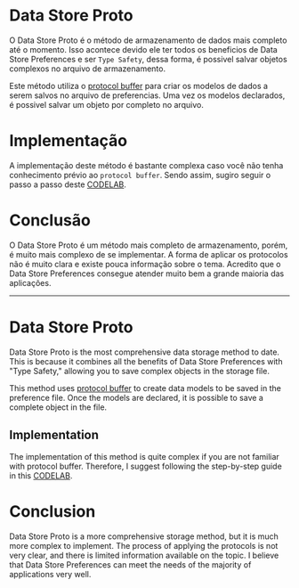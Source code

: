 # Data Store Proto

O Data Store Proto é o método de armazenamento de dados mais completo até o momento. Isso acontece devido ele ter todos os beneficios de Data Store Preferences e ser `Type Safety`, dessa forma, é possivel salvar objetos complexos no arquivo de armazenamento.

Este método utiliza o [protocol buffer](https://protobuf.dev/programming-guides/proto3/) para criar os modelos de dados a serem salvos no arquivo de preferencias. Uma vez os modelos declarados, é possivel salvar um objeto por completo no arquivo.

# Implementação

A implementação deste método é bastante complexa caso você não tenha conhecimento prévio ao `protocol buffer`. Sendo assim, sugiro seguir o passo a passo deste [CODELAB](https://developer.android.com/codelabs/android-proto-datastore?hl=pt-br#0).

# Conclusão

O Data Store Proto é um método mais completo de armazenamento, porém, é muito mais complexo de se implementar.
A forma de aplicar os protocolos não é muito clara e existe pouca informação sobre o tema. Acredito que o Data Store Preferences consegue atender muito bem a grande maioria das aplicações.

---

# Data Store Proto

Data Store Proto is the most comprehensive data storage method to date. This is because it combines all the benefits of Data Store Preferences with "Type Safety," allowing you to save complex objects in the storage file.

This method uses [protocol buffer](https://protobuf.dev/programming-guides/proto3/) to create data models to be saved in the preference file. Once the models are declared, it is possible to save a complete object in the file.

## Implementation

The implementation of this method is quite complex if you are not familiar with protocol buffer. Therefore, I suggest following the step-by-step guide in this [CODELAB](https://developer.android.com/codelabs/android-proto-datastore?hl=en#0).

# Conclusion

Data Store Proto is a more comprehensive storage method, but it is much more complex to implement. The process of applying the protocols is not very clear, and there is limited information available on the topic. I believe that Data Store Preferences can meet the needs of the majority of applications very well.
